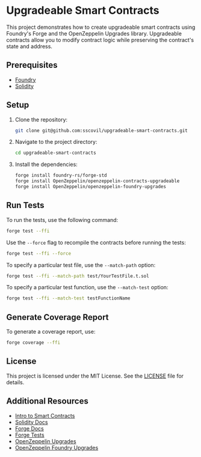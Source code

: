# Upgradeable Smart Contracts

This project demonstrates how to create upgradeable smart contracts using Foundry's Forge and the OpenZeppelin Upgrades library. Upgradeable contracts allow you to modify contract logic while preserving the contract's state and address.

## Prerequisites

- [Foundry](https://getfoundry.sh/)
- [Solidity](https://docs.soliditylang.org/en/v0.8.0/installing-solidity.html)

## Setup

1. Clone the repository:

   ```sh
   git clone git@github.com:sscovil/upgradeable-smart-contracts.git
   ```

2. Navigate to the project directory:

   ```sh
   cd upgradeable-smart-contracts
   ```

3. Install the dependencies:

   ```sh
   forge install foundry-rs/forge-std
   forge install OpenZeppelin/openzeppelin-contracts-upgradeable
   forge install OpenZeppelin/openzeppelin-foundry-upgrades
   ```

## Run Tests

To run the tests, use the following command:

```sh
forge test --ffi
```

Use the `--force` flag to recompile the contracts before running the tests:

```sh
forge test --ffi --force
```

To specify a particular test file, use the `--match-path` option:

```sh
forge test --ffi --match-path test/YourTestFile.t.sol
```

To specify a particular test function, use the `--match-test` option:

```sh
forge test --ffi --match-test testFunctionName
```

## Generate Coverage Report

To generate a coverage report, use:

```sh
forge coverage --ffi
```

## License

This project is licensed under the MIT License. See the [LICENSE](LICENSE) file for details.

## Additional Resources

- [Intro to Smart Contracts](https://docs.soliditylang.org/en/v0.8.0/introduction-to-smart-contracts.html)
- [Solidity Docs](https://docs.soliditylang.org/en/v0.8.0/)
- [Forge Docs](https://getfoundry.sh/forge/overview)
- [Forge Tests](https://getfoundry.sh/forge/tests/overview)
- [OpenZeppelin Upgrades](https://docs.openzeppelin.com/contracts/5.x/upgradeable)
- [OpenZeppelin Foundry Upgrades](https://github.com/OpenZeppelin/openzeppelin-foundry-upgrades)
